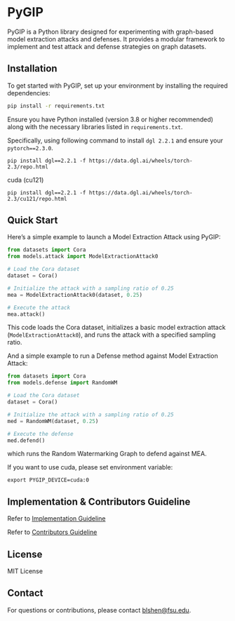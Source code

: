 # PyGIP

PyGIP is a Python library designed for experimenting with graph-based model extraction attacks and defenses. It provides
a modular framework to implement and test attack and defense strategies on graph datasets.

## Installation

To get started with PyGIP, set up your environment by installing the required dependencies:

```bash
pip install -r requirements.txt
```

Ensure you have Python installed (version 3.8 or higher recommended) along with the necessary libraries listed
in `requirements.txt`.

Specifically, using following command to install `dgl 2.2.1` and ensure your `pytorch==2.3.0`.

```shell
pip install dgl==2.2.1 -f https://data.dgl.ai/wheels/torch-2.3/repo.html
```

cuda (cu121)

```shell
pip install dgl==2.2.1 -f https://data.dgl.ai/wheels/torch-2.3/cu121/repo.html
```

## Quick Start

Here’s a simple example to launch a Model Extraction Attack using PyGIP:

```python
from datasets import Cora
from models.attack import ModelExtractionAttack0

# Load the Cora dataset
dataset = Cora()

# Initialize the attack with a sampling ratio of 0.25
mea = ModelExtractionAttack0(dataset, 0.25)

# Execute the attack
mea.attack()
```

This code loads the Cora dataset, initializes a basic model extraction attack (`ModelExtractionAttack0`), and runs the
attack with a specified sampling ratio.

And a simple example to run a Defense method against Model Extraction Attack:

```python
from datasets import Cora
from models.defense import RandomWM

# Load the Cora dataset
dataset = Cora()

# Initialize the attack with a sampling ratio of 0.25
med = RandomWM(dataset, 0.25)

# Execute the defense
med.defend()
```

which runs the Random Watermarking Graph to defend against MEA.

If you want to use cuda, please set environment variable:

```shell
export PYGIP_DEVICE=cuda:0
```

## Implementation & Contributors Guideline

Refer to [Implementation Guideline](.github/IMPLEMENTATION.md)

Refer to [Contributors Guideline](.github/CONTRIBUTING.md)

## License

MIT License

## Contact

For questions or contributions, please contact blshen@fsu.edu.
